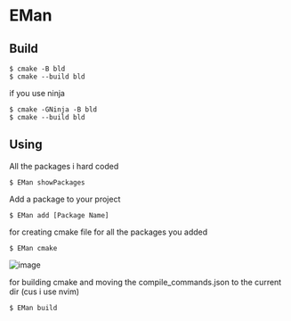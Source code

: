 # EMan

## Build
```console
$ cmake -B bld
$ cmake --build bld
```
if you use ninja 

```console
$ cmake -GNinja -B bld
$ cmake --build bld
```

## Using

All the packages i hard coded 
```console
$ EMan showPackages
```

Add a package to your project
```console
$ EMan add [Package Name]
```

for creating cmake file for all the packages you added
```console
$ EMan cmake
```
![image](https://user-images.githubusercontent.com/37900384/234088751-08afdeef-baab-4a31-a062-15bc6dc368ec.png)


for building cmake and moving the compile_commands.json to the current dir (cus i use nvim)
```console
$ EMan build
```
